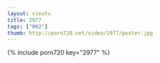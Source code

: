 ```yaml
--- 
layout: sieutv
title: 2977
tags: ["002"]
thumb: http://porn720.net/video/2977/poster.jpg
---
```

{% include porn720 key="2977" %} 
